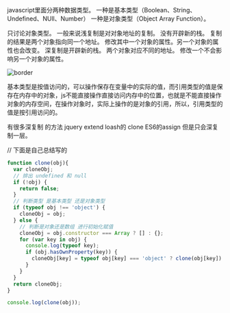 javascript里面分两种数据类型。 一种是基本类型（Boolean、String、Undefined、NUll、Number） 一种是对象类型（Object Array Function）。

只讨论对象类型。 一般来说浅复制是对对象地址的复制。 没有开辟新的栈。 复制的结果是两个对象指向同一个地址。 修改其中一个对象的属性。另一个对象的属性也会改变。 深复制是开辟新的栈。 两个对象对应不同的地址。 修改一个不会影响另一个对象的属性。

![border](https://pic1.zhimg.com/v2-d2d65a8332aa702f80fd08ae67cc297c_b.png)

基本类型是按值访问的，可以操作保存在变量中的实际的值，而引用类型的值是保存在内存中的对象，js不能直接操作直接访问内存中的位置，也就是不能直接操作对象的内存空间，在操作对象时，实际上操作的是对象的引用，所以，引用类型的值是按引用访问的。



有很多深复制 的方法 jquery extend loash的 clone ES6的assign 但是只会深复制一层。

// 下面是自己总结写的

```javascript
function clone(obj){
  var cloneObj;
  // 排出 undefined 和 null
  if (!obj) {
    return false;
  }
  // 判断类型 是基本类型 还是对象类型
  if (typeof obj !== 'object') {
    cloneObj = obj;
  } else {
    // 判断是对象还是数组 进行初始化赋值
    cloneObj = obj.constructor === Array ? [] : {};
    for (var key in obj) {
      console.log(typeof key);
      if (obj.hasOwnProperty(key)) {
        cloneObj[key] = typeof obj[key] === 'object' ? clone(obj[key]) : obj[key];
      }
    }
  }
  return cloneObj;
}

console.log(clone(obj));
```





















